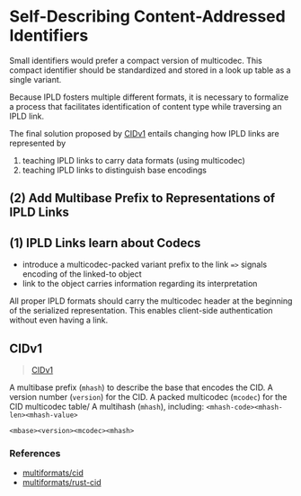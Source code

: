 # Self-Describing Content-Addressed Identifiers

Small identifiers would prefer a compact version of multicodec. This compact identifier should be standardized and stored in a look up table as a single variant.

Because IPLD fosters multiple different formats, it is necessary to formalize a process that facilitates identification of content type while traversing an IPLD link.

The final solution proposed by [CIDv1](https://github.com/ipfs/specs/issues/130) entails changing how IPLD links are represented by 
1. teaching IPLD links to carry data formats (using multicodec)
2. teaching IPLD links to distinguish base encodings

## (2) Add Multibase Prefix to Representations of IPLD Links

## (1) IPLD Links learn about Codecs

* introduce a multicodec-packed variant prefix to the link `=>` signals encoding of the linked-to object
* link to the object carries information regarding its interpretation

All proper IPLD formats should carry the multicodec header at the beginning of the serialized representation. This enables client-side authentication without even having a link.

## CIDv1
> [CIDv1](https://github.com/ipfs/specs/issues/130)

A multibase prefix (`mhash`) to describe the base that encodes the CID.
A version number (`version`) for the CID.
A packed multicodec (`mcodec`) for the CID multicodec table/
A multihash (`mhash`), including: `<mhash-code><mhash-len><mhash-value>`

```
<mbase><version><mcodec><mhash>
```

### References

* [multiformats/cid](https://github.com/multiformats/cid)
* [multiformats/rust-cid](https://github.com/multiformats/rust-cid)